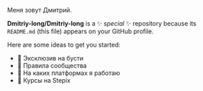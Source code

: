 Меня зовут Дмитрий.

**Dmitriy-long/Dmitriy-long** is a ✨ _special_ ✨ repository because its `README.md` (this file) appears on your GitHub profile.

Here are some ideas to get you started:

- 🔭 Эксклюзив на бусти
- 🌱 Правила сообщества
- 👯 На каких платформах я работаю
- 🤔 Курсы на Stepix
